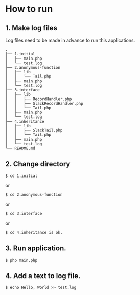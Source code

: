 # How to run

## 1. Make log files

Log files need to be made in advance to run this applications.

```
.
├── 1.initial
│   ├── main.php
│   └── test.log
├── 2.anonymous-function
│   ├── lib
│   │   └── Tail.php
│   ├── main.php
│   └── test.log
├── 3.interface
│   ├── lib
│   │   ├── RecordHandler.php
│   │   ├── SlackRecordHandler.php
│   │   └── Tail.php
│   ├── main.php
│   └── test.log
├── 4.inheritance
│   ├── lib
│   │   ├── SlackTail.php
│   │   └── Tail.php
│   ├── main.php
│   └── test.log
└── README.md

```

## 2. Change directory

```
$ cd 1.initial
```

or

```
$ cd 2.anonymous-function 
```

or 

```
$ cd 3.interface
```

or

```
$ cd 4.inheritance is ok.
```

## 3. Run application.

```
$ php main.php
```

## 4. Add a text to log file.

```
$ echo Hello, World >> test.log
```

